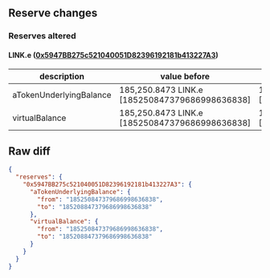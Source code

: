 ## Reserve changes

### Reserves altered

#### LINK.e ([0x5947BB275c521040051D82396192181b413227A3](https://snowtrace.io/address/0x5947BB275c521040051D82396192181b413227A3))

| description | value before | value after |
| --- | --- | --- |
| aTokenUnderlyingBalance | 185,250.8473 LINK.e [185250847379686998636838] | 185,208.8473 LINK.e [185208847379686998636838] |
| virtualBalance | 185,250.8473 LINK.e [185250847379686998636838] | 185,208.8473 LINK.e [185208847379686998636838] |


## Raw diff

```json
{
  "reserves": {
    "0x5947BB275c521040051D82396192181b413227A3": {
      "aTokenUnderlyingBalance": {
        "from": "185250847379686998636838",
        "to": "185208847379686998636838"
      },
      "virtualBalance": {
        "from": "185250847379686998636838",
        "to": "185208847379686998636838"
      }
    }
  }
}
```